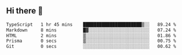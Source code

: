 ## Hi there 👋

<!--START_SECTION:waka-->

```txt
TypeScript   1 hr 45 mins    ██████████████████████▒░░   89.24 %
Markdown     8 mins          █▓░░░░░░░░░░░░░░░░░░░░░░░   07.24 %
HTML         2 mins          ▒░░░░░░░░░░░░░░░░░░░░░░░░   01.86 %
Prisma       0 secs          ▒░░░░░░░░░░░░░░░░░░░░░░░░   00.75 %
Git          0 secs          ░░░░░░░░░░░░░░░░░░░░░░░░░   00.62 %
```

<!--END_SECTION:waka-->
